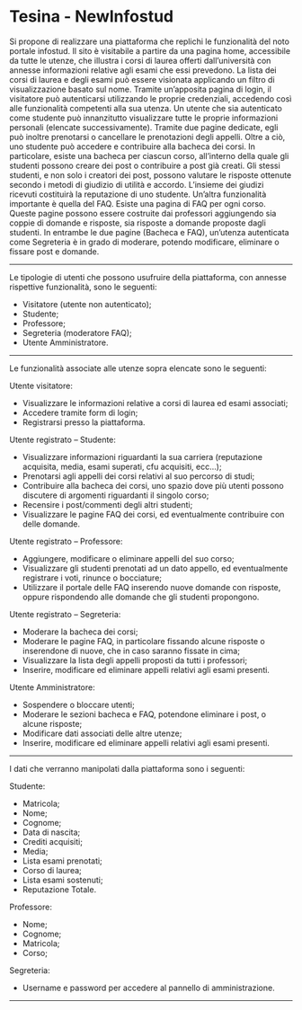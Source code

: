 # Tesina - NewInfostud

Si propone di realizzare una piattaforma che replichi le funzionalità del noto portale infostud. Il sito è visitabile a partire da una pagina home, accessibile da tutte le utenze, che illustra i corsi di laurea offerti dall’università con annesse informazioni relative agli esami che essi prevedono.  La lista dei corsi di laurea e degli esami può essere visionata applicando un filtro di visualizzazione basato sul nome.
Tramite un’apposita pagina di login, il visitatore può autenticarsi utilizzando le proprie credenziali, accedendo così alle funzionalità competenti alla sua utenza.
Un utente che sia autenticato come studente può innanzitutto visualizzare tutte le proprie informazioni personali (elencate successivamente). Tramite due pagine dedicate, egli può inoltre prenotarsi o cancellare le prenotazioni degli appelli. Oltre a ciò, uno studente può accedere e contribuire alla bacheca dei corsi. In particolare, esiste una bacheca per ciascun corso, all’interno della quale gli studenti possono creare dei post o contribuire a post già creati. Gli stessi studenti, e non solo i creatori dei post, possono valutare le risposte ottenute secondo i metodi di giudizio di utilità e accordo. L’insieme dei giudizi ricevuti costituirà la reputazione di uno studente.
Un’altra funzionalità importante è quella del FAQ. Esiste una pagina di FAQ per ogni corso. Queste pagine possono essere costruite dai professori aggiungendo sia coppie di domande e risposte, sia risposte a domande proposte dagli studenti.
In entrambe le due pagine (Bacheca e FAQ), un’utenza autenticata come Segreteria è in grado di moderare, potendo modificare, eliminare o fissare post e domande.

---

Le tipologie di utenti che possono usufruire della piattaforma, con annesse rispettive funzionalità, sono le seguenti:
-	Visitatore (utente non autenticato);
-	Studente;
-	Professore;
-	Segreteria (moderatore FAQ);
-	Utente Amministratore.

---

Le funzionalità associate alle utenze sopra elencate sono le seguenti:

Utente visitatore:
-	Visualizzare le informazioni relative a corsi di laurea ed esami associati;
-	Accedere tramite form di login;
-	Registrarsi presso la piattaforma.

Utente registrato – Studente:
-	Visualizzare informazioni riguardanti la sua carriera (reputazione acquisita, media, esami superati, cfu acquisiti, ecc…);
-	Prenotarsi agli appelli dei corsi relativi al suo percorso di studi;
-	Contribuire alla bacheca dei corsi, uno spazio dove più utenti possono discutere di argomenti riguardanti il singolo corso;
-	Recensire i post/commenti degli altri studenti;
-	Visualizzare le pagine FAQ dei corsi, ed eventualmente contribuire con delle domande.

Utente registrato – Professore:
-	Aggiungere, modificare o eliminare appelli del suo corso;
-	Visualizzare gli studenti prenotati ad un dato appello, ed eventualmente registrare i voti, rinunce o bocciature;
-	Utilizzare il portale delle FAQ inserendo nuove domande con risposte, oppure rispondendo alle domande che gli studenti propongono.

Utente registrato – Segreteria:
-	Moderare la bacheca dei corsi;
-	Moderare le pagine FAQ, in particolare fissando alcune risposte o inserendone di nuove, che in caso saranno fissate in cima;
-	Visualizzare la lista degli appelli proposti da tutti i professori;
-	Inserire, modificare ed eliminare appelli relativi agli esami presenti.

Utente Amministratore:
-	Sospendere o bloccare utenti;
-	Moderare le sezioni bacheca e FAQ, potendone eliminare i post, o alcune risposte;
-	Modificare dati associati delle altre utenze;
-	Inserire, modificare ed eliminare appelli relativi agli esami presenti.

---

I dati che verranno manipolati dalla piattaforma sono i seguenti:

Studente:
-	Matricola;
-	Nome;
-	Cognome;
-	Data di nascita;
-	Crediti acquisiti;
-	Media;
-	Lista esami prenotati; 
-	Corso di laurea;
-	Lista esami sostenuti;
-	Reputazione Totale.

Professore:
-	Nome;
-	Cognome;
-	Matricola;
-	Corso;

Segreteria:
-	Username e password per accedere al pannello di amministrazione.

---
